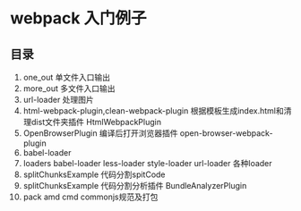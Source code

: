# webpack 入门例子
## 目录
1.  one_out 单文件入口输出 
2.  more_out 多文件入口输出
3.  url-loader 处理图片
4.  html-webpack-plugin,clean-webpack-plugin 根据模板生成index.html和清理dist文件夹插件 HtmlWebpackPlugin  
5.  OpenBrowserPlugin 编译后打开浏览器插件 open-browser-webpack-plugin
6.  babel-loader 
7.  loaders babel-loader less-loader style-loader url-loader 各种loader  
8.  splitChunksExample 代码分割spitCode 
9.  splitChunksExample 代码分割分析插件 BundleAnalyzerPlugin 
10. pack amd cmd commonjs规范及打包  